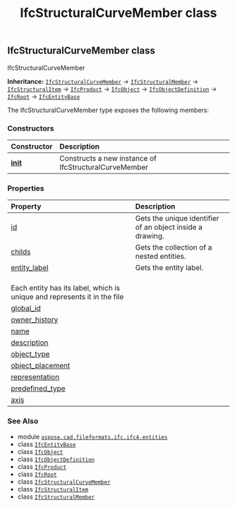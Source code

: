 ﻿---
title: IfcStructuralCurveMember class
second_title: Aspose.CAD for Python via .NET API References
description: 
type: docs
weight: 6350
url: /python-net/aspose.cad.fileformats.ifc.ifc4.entities/ifcstructuralcurvemember/
is_root: false
---

## IfcStructuralCurveMember class

IfcStructuralCurveMember



**Inheritance:** [`IfcStructuralCurveMember`](/cad/python-net/aspose.cad.fileformats.ifc.ifc4.entities/ifcstructuralcurvemember) → 
[`IfcStructuralMember`](/cad/python-net/aspose.cad.fileformats.ifc.ifc4.entities/ifcstructuralmember) → 
[`IfcStructuralItem`](/cad/python-net/aspose.cad.fileformats.ifc.ifc4.entities/ifcstructuralitem) → 
[`IfcProduct`](/cad/python-net/aspose.cad.fileformats.ifc.ifc4.entities/ifcproduct) → 
[`IfcObject`](/cad/python-net/aspose.cad.fileformats.ifc.ifc4.entities/ifcobject) → 
[`IfcObjectDefinition`](/cad/python-net/aspose.cad.fileformats.ifc.ifc4.entities/ifcobjectdefinition) → 
[`IfcRoot`](/cad/python-net/aspose.cad.fileformats.ifc.ifc4.entities/ifcroot) → 
[`IfcEntityBase`](/cad/python-net/aspose.cad.fileformats.ifc/ifcentitybase)



The IfcStructuralCurveMember type exposes the following members:

### Constructors
| Constructor | Description |
| :- | :- |
| [__init__](/cad/python-net/aspose.cad.fileformats.ifc.ifc4.entities/ifcstructuralcurvemember/__init__/#) | Constructs a new instance of IfcStructuralCurveMember |


### Properties
| Property | Description |
| :- | :- |
| [id](/cad/python-net/aspose.cad.fileformats.ifc.ifc4.entities/ifcstructuralcurvemember/id) | Gets the unique identifier of an object inside a drawing. |
| [childs](/cad/python-net/aspose.cad.fileformats.ifc.ifc4.entities/ifcstructuralcurvemember/childs) | Gets the collection of a nested entities. |
| [entity_label](/cad/python-net/aspose.cad.fileformats.ifc.ifc4.entities/ifcstructuralcurvemember/entity_label) | Gets the entity label.<br/>Each entity has its label, which is unique and represents it in the file |
| [global_id](/cad/python-net/aspose.cad.fileformats.ifc.ifc4.entities/ifcstructuralcurvemember/global_id) |  |
| [owner_history](/cad/python-net/aspose.cad.fileformats.ifc.ifc4.entities/ifcstructuralcurvemember/owner_history) |  |
| [name](/cad/python-net/aspose.cad.fileformats.ifc.ifc4.entities/ifcstructuralcurvemember/name) |  |
| [description](/cad/python-net/aspose.cad.fileformats.ifc.ifc4.entities/ifcstructuralcurvemember/description) |  |
| [object_type](/cad/python-net/aspose.cad.fileformats.ifc.ifc4.entities/ifcstructuralcurvemember/object_type) |  |
| [object_placement](/cad/python-net/aspose.cad.fileformats.ifc.ifc4.entities/ifcstructuralcurvemember/object_placement) |  |
| [representation](/cad/python-net/aspose.cad.fileformats.ifc.ifc4.entities/ifcstructuralcurvemember/representation) |  |
| [predefined_type](/cad/python-net/aspose.cad.fileformats.ifc.ifc4.entities/ifcstructuralcurvemember/predefined_type) |  |
| [axis](/cad/python-net/aspose.cad.fileformats.ifc.ifc4.entities/ifcstructuralcurvemember/axis) |  |



### See Also
* module [`aspose.cad.fileformats.ifc.ifc4.entities`](..)
* class [`IfcEntityBase`](/cad/python-net/aspose.cad.fileformats.ifc/ifcentitybase)
* class [`IfcObject`](/cad/python-net/aspose.cad.fileformats.ifc.ifc4.entities/ifcobject)
* class [`IfcObjectDefinition`](/cad/python-net/aspose.cad.fileformats.ifc.ifc4.entities/ifcobjectdefinition)
* class [`IfcProduct`](/cad/python-net/aspose.cad.fileformats.ifc.ifc4.entities/ifcproduct)
* class [`IfcRoot`](/cad/python-net/aspose.cad.fileformats.ifc.ifc4.entities/ifcroot)
* class [`IfcStructuralCurveMember`](/cad/python-net/aspose.cad.fileformats.ifc.ifc4.entities/ifcstructuralcurvemember)
* class [`IfcStructuralItem`](/cad/python-net/aspose.cad.fileformats.ifc.ifc4.entities/ifcstructuralitem)
* class [`IfcStructuralMember`](/cad/python-net/aspose.cad.fileformats.ifc.ifc4.entities/ifcstructuralmember)
